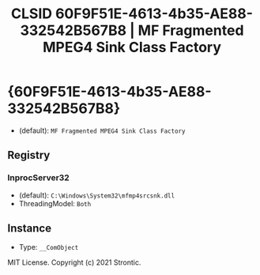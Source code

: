 ﻿---
title: "CLSID 60F9F51E-4613-4b35-AE88-332542B567B8 | MF Fragmented MPEG4 Sink Class Factory"
excerpt: What is COM-Object CLSID 60F9F51E-4613-4b35-AE88-332542B567B8?
---

# {60F9F51E-4613-4b35-AE88-332542B567B8}

* (default): `MF Fragmented MPEG4 Sink Class Factory`

## Registry


### InprocServer32

* (default): `C:\Windows\System32\mfmp4srcsnk.dll`
* ThreadingModel: `Both`

## Instance

* Type: `__ComObject`

MIT License. Copyright (c) 2021 Strontic.


